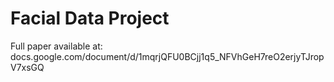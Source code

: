 # Facial Data Project
Full paper available at: docs.google.com/document/d/1mqrjQFU0BCjj1q5_NFVhGeH7reO2erjyTJropV7xsGQ
